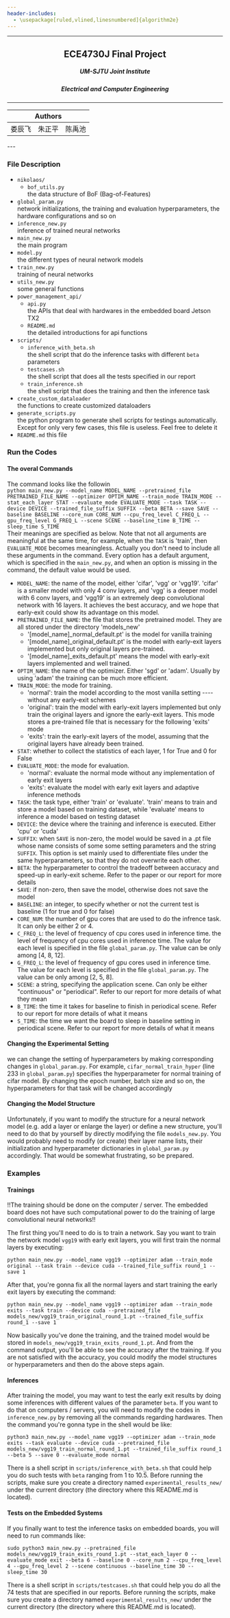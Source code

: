```yaml
---
header-includes:
  - \usepackage[ruled,vlined,linesnumbered]{algorithm2e}
---
```


---
<h2 align="center"> ECE4730J Final Project </h2>

<h5 align="center"> UM-SJTU Joint Institute </h5>

<h5 align="center"> Electrical and Computer Engineering </h5>

---


<table align="center" width="100%">
  <thead align="center">
    <tr align="center">
      <th colspan="3" align="center"> Authors </th>
    </tr>
  </thead>
  <tbody>
		<tr>
			<td align="center"> 娄辰飞 </td>
            <td align="center"> 朱正平 </td>
            <td align="center"> 陈禹池 </td>
		</tr>
  </tbody>
</table>
---

### File Description

- `nikolaos/`
    - `bof_utils.py`  
    the data structure of BoF (Bag-of-Features)
- `global_param.py`  
network initializations, the training and evaluation hyperparameters, the hardware configurations and so on
- `inference_new.py`  
inference of trained neural networks
- `main_new.py`  
the main program
- `model.py`  
the different types of neural network models
- `train_new.py`  
training of neural networks
- `utils_new.py`  
some general functions
- `power_management_api/`  
    - `api.py`  
    the APIs that deal with hardwares in the embedded board Jetson TX2
    - `README.md`  
    the detailed introductions for api functions
- `scripts/`
    - `inference_with_beta.sh`  
    the shell script that do the inference tasks with different `beta` parameters
    - `testcases.sh`  
    the shell script that does all the tests specified in our report
    - `train_inference.sh`  
    the shell script that does the training and then the inference task
- `create_custom_dataloader`  
the functions to create customized dataloaders
- `generate_scripts.py`  
the python program to generate shell scripts for testings automatically. Except for only very few cases, this file is useless. Feel free to delete it
- `README.md`
this file

### Run the Codes

#### The overal Commands
The command looks like the followin  
`python main_new.py --model_name MODEL_NAME --pretrained_file PRETRAINED_FILE_NAME --optimizer OPTIM_NAME --train_mode TRAIN_MODE --stat_each_layer STAT --evaluate_mode EVALUATE_MODE --task TASK --device DEVICE --trained_file_suffix SUFFIX --beta BETA --save SAVE --baseline BASELINE --core_num CORE_NUM --cpu_freq_level C_FREQ_L --gpu_freq_level G_FREQ_L --scene SCENE --baseline_time B_TIME --sleep_time S_TIME`  
Their meanings are specified as below. Note that not all arguments are meaningful at the same time, for example, when the `TASK` is 'train', then `EVALUATE_MODE` becomes meaningless. Actually you don't need to include all these arguments in the command. Every option has a default argument, which is specified in the `main_new.py`, and when an option is missing in the command, the default value would be used.
- `MODEL_NAME`: the name of the model, either 'cifar', 'vgg' or 'vgg19'. 'cifar' is a smaller model with only 4 conv layers, and 'vgg' is a deeper model with 6 conv layers, and 'vgg19' is an extremely deep convolutional network with 16 layers. It achieves the best accuracy, and we hope that early-exit could show its advantage on this model.
- `PRETRAINED_FILE_NAME`: the file that stores the pretrained model. They are all stored under the directory 'models_new'
    - '[model_name]_normal_default.pt' is the model for vanilla training
    - '[model_name]_original_default.pt' is the model with early-exit layers implemented but only original layers pre-trained.
    - '[model_name]_exits_default.pt' means the model with early-exit layers implemented and well trained.
- `OPTIM_NAME`: the name of the optimizer. Either 'sgd' or 'adam'. Usually by using 'adam' the training can be much more efficient.
- `TRAIN_MODE`: the mode for training. 
    - 'normal': train the model according to the most vanilla setting ---- without any early-exit schemes
    - 'original': train the model with early-exit layers implemented but only train the original layers and ignore the early-exit layers. This mode stores a pre-trained file that is necessary for the following 'exits' mode
    - 'exits': train the early-exit layers of the model, assuming that the original layers have already been trained.
- `STAT`: whether to collect the statistics of each layer, 1 for True and 0 for False
- `EVALUATE_MODE`: the mode for evaluation.
    - 'normal': evaluate the normal mode without any implementation of early exit layers
    - 'exits': evaluate the model with early exit layers and adaptive inference methods
- `TASK`: the task type, either 'train' or 'evaluate'. 'train' means to train and store a model based on training dataset, while 'evaluate' means to inference a model based on testing dataset
- `DEVICE`: the device where the training and inference is executed. Either 'cpu' or 'cuda'
- `SUFFIX`: when `SAVE` is non-zero, the model would be saved in a .pt file whose name consists of some some setting parameters and the string `SUFFIX`. This option is set mainly used to differentiate files under the same hyperparameters, so that they do not overwrite each other.
- `BETA`: the hyperparameter to control the tradeoff between accuracy and speed-up in early-exit scheme. Refer to the paper or our report for more details
- `SAVE`: if non-zero, then save the model, otherwise does not save the model
- `BASELINE`: an integer, to specify whether or not the current test is baseline (1 for true and 0 for false)
- `CORE_NUM`: the number of gpu cores that are used to do the infrence task. It can only be either 2 or 4.
- `C_FREQ_L`: the level of frequency of cpu cores used in inference time. the level of frequency of cpu cores used in inference time. The value for each level is specified in the file `global_param.py`. The value can be only among [4, 8, 12].
- `G_FREQ_L`: the level of frequency of gpu cores used in inference time. The value for each level is specified in the file `global_param.py`. The value can be only among [2, 5, 8].
- `SCENE`: a string, specifying the application scene. Can only be either "continuous" or "periodical". Refer to our report for more details of what they mean
- `B_TIME`: the time it takes for baseline to finish in periodical scene. Refer to our report for more details of what it means
- `S_TIME`: the time we want the board to sleep in baseline setting in periodical scene. Refer to our report for more details of what it means

#### Changing the Experimental Setting

we can change the setting of hyperparameters by making corresponding changes in `global_param.py`. For example, `cifar_normal_train_hyper` (line 233 in `global_param.py`) specifies the hyperparameter for normal training of cifar model. By changing the epoch number, batch size and so on, the hyperparameters for that task will be changed accordingly

#### Changing the Model Structure
Unfortunately, if you want to modify the structure for a neural network model (e.g. add a layer or enlarge the layer) or define a new structure, you'll need to do that by yourself by directly modifying the file `models_new.py`. You would probably need to modify (or create) their layer name lists, their initialization and hyperparameter dictionaries in `global_param.py` accordingly. That would be somewhat frustrating, so be prepared.

### Examples

#### Trainings
!!The training should be done on the computer / server. The embedded board does not have such computational power to do the training of large convolutional neural networks!!

The first thing you'll need to do is to train a network. Say you want to train the network model `vgg19` with early exit layers, you will first train the normal layers by executing:
```shell
python main_new.py --model_name vgg19 --optimizer adam --train_mode original --task train --device cuda --trained_file_suffix round_1 --save 1
```

After that, you're gonna fix all the normal layers and start training the early exit layers by executing the command:
```shell
python main_new.py --model_name vgg19 --optimizer adam --train_mode exits --task train --device cuda --pretrained_file models_new/vgg19_train_original_round_1.pt --trained_file_suffix round_1 --save 1
```

Now basically you've done the training, and the trained model would be stored in `models_new/vgg19_train_exits_round_1.pt`. And from the command output, you'll be able to see the accuracy after the training. If you are not satisfied with the accuracy, you could modify the model structures or hyperparameters and then do the above steps again.

#### Inferences
After training the model, you may want to test the early exit results by doing some inferences with different values of the parameter `beta`. If you want to do that on computers / servers, you will need to modify the codes in `inference_new.py` by removing all the commands regarding hardwares. Then the command you're gonna type in the shell would be like:
```shell
python3 main_new.py --model_name vgg19 --optimizer adam --train_mode exits --task evaluate --device cuda --pretrained_file models_new/vgg19_train_normal_round_1.pt --trained_file_suffix round_1 --beta 5 --save 0 --evaluate_mode normal
```
There is a shell script in `scripts/inference_with_beta.sh` that could help you do such tests with `beta` ranging from 1 to 10.5. Before running the scripts, make sure you create a directory named `experimental_results_new/` under the current directory (the directory where this README.md is located).

#### Tests on the Embedded Systems
If you finally want to test the inference tasks on embedded boards, you will need to run commands like:
```shell
sudo python3 main_new.py --pretrained_file models_new/vgg19_train_exits_round_1.pt --stat_each_layer 0 --evaluate_mode exit --beta 6 --baseline 0 --core_num 2 --cpu_freq_level 4 --gpu_freq_level 2 --scene continuous --baseline_time 30 --sleep_time 30
```
There is a shell script in `scripts/testcases.sh` that could help you do all the 74 tests that are specified in our reports. Before running the scripts, make sure you create a directory named `experimental_results_new/` under the current directory (the directory where this README.md is located).